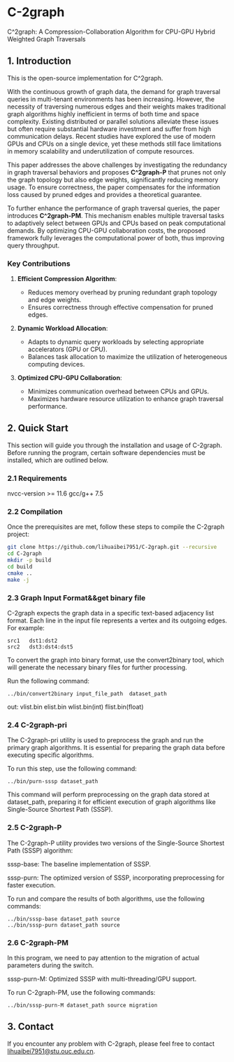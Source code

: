 # C-2graph
C^2graph: A Compression-Collaboration Algorithm for CPU-GPU Hybrid Weighted Graph Traversals

## 1. Introduction
This is the open-source implementation for C^2graph.

With the continuous growth of graph data, the demand for graph traversal queries in multi-tenant environments has been increasing. However, the necessity of traversing numerous edges and their weights makes traditional graph algorithms highly inefficient in terms of both time and space complexity. Existing distributed or parallel solutions alleviate these issues but often require substantial hardware investment and suffer from high communication delays. Recent studies have explored the use of modern GPUs and CPUs on a single device, yet these methods still face limitations in memory scalability and underutilization of compute resources.

This paper addresses the above challenges by investigating the redundancy in graph traversal behaviors and proposes **C^2graph-P** that prunes not only the graph topology but also edge weights, significantly reducing memory usage. To ensure correctness, the paper compensates for the information loss caused by pruned edges and provides a theoretical guarantee.

To further enhance the performance of graph traversal queries, the paper introduces **C^2graph-PM**. This mechanism enables multiple traversal tasks to adaptively select between GPUs and CPUs based on peak computational demands. By optimizing CPU-GPU collaboration costs, the proposed framework fully leverages the computational power of both, thus improving query throughput.

### **Key Contributions**
1. **Efficient Compression Algorithm**:
   - Reduces memory overhead by pruning redundant graph topology and edge weights.
   - Ensures correctness through effective compensation for pruned edges.

2. **Dynamic Workload Allocation**:
   - Adapts to dynamic query workloads by selecting appropriate accelerators (GPU or CPU).
   - Balances task allocation to maximize the utilization of heterogeneous computing devices.

3. **Optimized CPU-GPU Collaboration**:
   - Minimizes communication overhead between CPUs and GPUs.
   - Maximizes hardware resource utilization to enhance graph traversal performance.


## 2. Quick Start

This section will guide you through the installation and usage of C-2graph. Before running the program, certain software dependencies must be installed, which are outlined below.
### 2.1 Requirements
nvcc-version >= 11.6
gcc/g++ 7.5
### 2.2 Compilation
Once the prerequisites are met, follow these steps to compile the C-2graph project:
```bash
git clone https://github.com/lihuaibei7951/C-2graph.git --recursive
cd C-2graph
mkdir -p build
cd build
cmake ..
make -j
```
### 2.3 Graph Input Format&&get binary file
C-2graph expects the graph data in a specific text-based adjacency list format. 
Each line in the input file represents a vertex and its outgoing edges. For example:
```
src1   dst1:dst2
src2   dst3:dst4:dst5
```
To convert the graph into binary format, use the convert2binary tool, 
which will generate the necessary binary files for further processing.

Run the following command:
```
../bin/convert2binary input_file_path  dataset_path

```
out: vlist.bin  elist.bin wlist.bin(int) flist.bin(float)
### 2.4 C-2graph-pri
The C-2graph-pri utility is used to preprocess the graph and run the primary graph algorithms. 
It is essential for preparing the graph data before executing specific algorithms.

To run this step, use the following command:
```
../bin/purn-sssp dataset_path

```
This command will perform preprocessing on the graph data stored at dataset_path, 
preparing it for efficient execution of graph algorithms like Single-Source Shortest Path (SSSP).
### 2.5 C-2graph-P
The C-2graph-P utility provides two versions of the Single-Source Shortest Path (SSSP) algorithm:

sssp-base: The baseline implementation of SSSP.

sssp-purn: The optimized version of SSSP, incorporating preprocessing for faster execution.

To run and compare the results of both algorithms, use the following commands:
```
../bin/sssp-base dataset_path source
../bin/sssp-purn dataset_path source
```
### 2.6 C-2graph-PM
In this program, we need to pay attention to the migration of actual parameters during the switch.

sssp-purn-M: Optimized SSSP with multi-threading/GPU support.

To run C-2graph-PM, use the following commands:

```
../bin/sssp-purn-M dataset_path source migration
```
## 3. Contact  
If you encounter any problem with C-2graph, please feel free to contact lihuaibei7951@stu.ouc.edu.cn.

